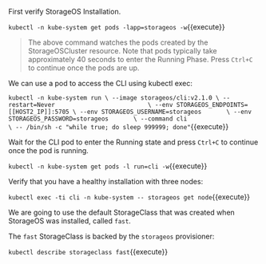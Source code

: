 First verify StorageOS Installation.

`kubectl -n kube-system get pods -lapp=storageos -w`{{execute}}

> The above command watches the pods created by the StorageOSCluster resource. Note that pods typically take approximately 40 seconds to enter the Running Phase. Press `Ctrl+C` to continue once the pods are up.

We can use a pod to access the CLI using kubectl exec:

`kubectl -n kube-system run \
--image storageos/cli:v2.1.0 \
--restart=Never                          \
--env STORAGEOS_ENDPOINTS=[[HOST2_IP]]:5705 \
--env STORAGEOS_USERNAME=storageos       \
--env STORAGEOS_PASSWORD=storageos       \
--command cli                            \
-- /bin/sh -c "while true; do sleep 999999; done"`{{execute}}

Wait for the CLI pod to enter the Running state and press `Ctrl+C` to continue once the pod is running.

`kubectl -n kube-system get pods -l run=cli -w`{{execute}}

Verify that you have a healthy installation with three nodes:

`kubectl exec -ti cli -n kube-system -- storageos get node`{{execute}}

We are going to use the default StorageClass that was created when StorageOS was installed, called `fast`.

The `fast` StorageClass is backed by the `storageos`
provisioner:

`kubectl describe storageclass fast`{{execute}}
